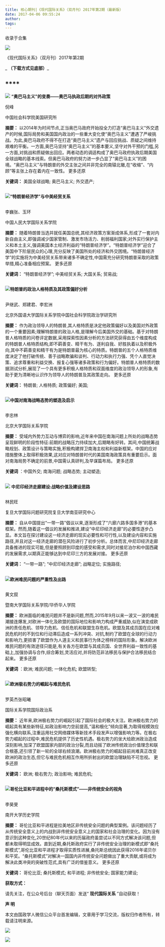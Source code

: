 ```yaml
---
title: 核心期刊|《现代国际关系》（双月刊）2017年第2期（最新版）
date: 2017-04-06 09:55:24
author: 
tags: 
---
```



收录于合集

![](/images/4416/2.png)

《现代国际关系》（双月刊）2017年第2期

 _ **（下载方式见底部）**_

##  ****

  

![](/images/4416/3.png) **“奥巴马主义”的变奏——奥巴马执政后期的对外政策**

  

倪峰

中国社会科学院美国研究所

  

 **摘要：**
以2014年为时间节点,正当奥巴马政府开始投全力打造“奥巴马主义”外交遗产的时候,国际局势和美国国内政治的一些重大变化使“奥巴马主义”遭遇了严峻挑战。为此,奥巴马政府不得不在打造“奥巴马主义”遗产与回应挑战、质疑之间维持艰难的平衡。一方面,奥巴马坚持“奥巴马主义”的基本要义,坚守对外干预的门槛,另一方面,对挑战和质疑做出回应。两者动态的调适构成了奥巴马政府执政后期美国全球战略的基本线索。但奥巴马政府的努力进一步凸显了“奥巴马主义”的困境。“奥巴马主义”与特朗普的外交主张之间并非完全的南辕北辙,在“收缩”、“内顾”等主张上存在着内在一致性。
更多还原

 **关键词：** 美国全球战略; 奥巴马主义; 外交遗产;

  

##

![](/images/4416/4.png)**“特朗普经济学”与中美经贸关系**

##  

李巍张、玉环

中国人民大学国际关系学院

  

 **摘要：**
随着特朗普当选并就任美国总统,其经济政策方案渐成体系,形成了一套对内新自由主义,即强调减少国家管制、激发市场活力、削弱福利国家;对外实行保护主义和本土主义,强调美国本土经济利益的“特朗普经济学”。“特朗普经济学”迎合了美国中下阶层民众的心理,充分反映了美国所处的经济和外交困境。“特朗普经济学”的实施将为中美经贸关系带来诸多不确定性,中国需充分研究特朗普采取的政策举措,精心准备相应预案。
更多还原

 **关键词：** “特朗普经济学”; 中美经贸关系; 大国关系; 贸易战;

  

##

![](/images/4416/5.png)**特朗普的政治人格特质及其政策偏好分析**

##  

尹继武、郑建君、李宏洲

北京外国语大学国际关系学院中国社会科学院政治学研究所

  

 **摘要：**
作为政治领导人的特朗普,其人格特质是决定他政策偏好以及美国对外政策的一个重要因素;理解特朗普的政治人格,是理解今后美国外交的基础。基于对特朗普人格特质的问卷评定数据,采用探索性因素分析的方法研究获得由五个维度构成的特朗普人格特质结构,即不羁善变、精干有为、逐利自我、好胜执着以及积极外向,其中不羁善变和精干有为是特朗普最为核心的特质。特朗普的五个人格特质维度决定了他打破传统、善于战略欺骗和谈判、行动力和执行力强、凭个人直觉决策、追求尊重和利益交换、报复心强等诸多政策和行为偏好。特朗普人格特质的数据测试分析,展现了一个具有更多积极人格特质和双面维度的政治领导人的形象,有助于更为清晰地认识作为领导人的特朗普及其政策走向。
更多还原

 **关键词：** 特朗普; 人格特质; 政策偏好; 美国;

  

##

![](/images/4416/6.png)**中国对南海战略态势的塑造及启示**

##  

李忠林

北京大学国际关系学院

  

 **摘要：**
受域内外势力互动与博弈的影响,近年来中国在南海问题上所处的战略态势呈现鲜明的阶段性特征:前期的战略压力持续加大,后期略有好转。其间,中国统筹战略规划、政策设计与策略实施,积极构建捍卫南海主权和利益新框架。中国的应对措施整体上取得积极效果,这对应对特朗普时代的美国南海政策具有重要启示。面对南海局势不确定的前景,中国需认真研判,及早谋篇布局。
更多还原

 **关键词** ：中国外交; 南海问题; 战略态势; 主动塑造;

  

##

![](/images/4416/7.png) **中尼印经济走廊建设:战略价值及建设思路**

##  

林民旺

复旦大学国际问题研究院复旦大学南亚研究中心

  

 **摘要：**
自从中国提出“一带一路”倡议以来,逐渐形成了“六廊六路多国多港”的基本框架。然而,随着这一倡议的发展和推进,建设“中尼印经济走廊”的必要性逐步凸显。本文旨在探讨建设这一经济走廊的现实必要性和可行性,以及建设内容和实施路径,并且对这一经济走廊的潜在风险进行了初步分析。总体而言,中尼印经济走廊具备推进的现实可能,但是要照顾到印度的感受和需求,同时对接尼泊尔和中国西藏的发展需求,以期真正能够达到中尼印三方的发展对接。
更多还原

 **关键词：** “一带一路”; “中尼印经济走廊”; 战略定位; 实施路径;

  

##

![](/images/4416/8.png)**欧洲难民问题的严重性及出路**

##  

黄文叙

暨南大学国际关系学院/华侨华人学院

  

 **摘要：**
欧洲面临的难民问题并不是新问题,然而,2015年9月以来一波又一波的难民潮接连爆发,对欧洲一体化及欧盟的国际地位和影响力构成严重威胁,似在演变成欧洲的责任危机、领导力危机、信任危机和联盟生存危机。欧盟及其成员国在应对难民危机时的不到位和行动滞后造成一系列冲突、对抗,制约了欧盟在全球的行动力和影响力,更损害了欧盟作为人道主义和民事行为体之榜样的国际形象。解决欧洲难民问题的有效途径只能是,有关各方在欧盟与其成员国、全世界利益一致性的基础上,加强协调与合作,综合筹划,灵活应对,并将防范非法移民与保护合法移民结合起来。
更多还原

 **关键词** ：欧洲; 难民问题; 一体化危机; 欧盟转型;

##

  

![](/images/4416/9.png)**欧洲极右势力的崛起与难民危机**

##  

罗英杰张昭曦

国际关系学院国际政治系

 **摘要：**
近年来,欧洲极右势力的崛起引起了国际社会的极大关注。欧洲极右势力的崛起具有某些新特征,如政治影响力空前提高,“温和极化”倾向显著,为取得规模效应强化横向联系,注重运用社交网络媒体等新技术手段发声以增强影响力等。在极右势力崛起的过程中,难民危机提供了历史性机遇。极右势力的坐大给欧洲政治造成深刻影响,加深了欧盟国家内部的政治分裂,而且动摇了欧洲传统政治价值理念和联合根基,还引领了新一轮的全球右倾浪潮。欧洲极右势力的崛起目前尚难真正改变欧洲的政治生态,但它与难民危机相互作用所折射出的欧盟治理缺陷不可忽视。
更多还原

 **关键词：** 欧洲; 极右势力; 政治影响; 难民危机;

  

##

![](/images/4416/10.png)**哥伦比亚和平进程中的“桑托斯模式”——非传统安全的视角**

##  

李昊旻

南开大学历史学院

  

 **摘要：**
哥伦比亚和平进程是拉美地区非传统安全问题的典型案例。该问题经历了从传统安全意义上的内战到非传统安全意义上的国家和社会治理的变化。因为没有意识到这种变化,20世纪80年代以来的历届政府虽尝试以不同方式解决该问题,但都未取得明显成效。直到近期,桑托斯政府实行了非传统安全治理的新模式即“桑托斯模式”,哥伦比亚和平进程才取得实质性进展,桑托斯总统因此获得2016年诺贝尔和平奖。“桑托斯模式”对解决一国国内非传统安全问题做出了重大贡献,或将成为解决此类冲突的突破性范式,具有广泛的借鉴意义。
更多还原

 **关键词：** 哥伦比亚; 桑托斯模式; 和平进程; 非传统安全; 国家能力建设;

  

  

**获取方式：**

请先关注，在公众号后台（聊天页面）发送“ **现代国际关系** ”自动获取！

  

 **声 明**

本文由国政学人微信公众平台首发编辑，文章用于学习交流，版权归作者所有，转载请注明来源。

  

![](/images/4416/11.png)

![](/images/4416/12.png)  

